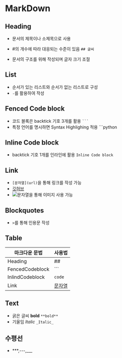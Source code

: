 <h1>MarkDown</h1>

## Heading

- 문서의 제목이나 소제목으로 사용

- #의 개수에 따라 대응되는 수준이 있음 `## 글씨`

- 문서의 구조를 위해 작성되며 글자 크기 조절

## List

- 순서가 있는 리스트와 순서가 없는 리스트로 구성
- `-`를 활용하여 작성

## Fenced Code block

- 코드 블록은 backtick 기호 3개를 활용 ` ``` `
- 특정 언어를 명시하면 Syntax Highlighing 적용 ```python

## Inline Code block

- backtick 기호 1개를 인라인에 활용 `Inline Code block`

## Link

- `[문자열](url)`을 통해 링크를 작성 가능
- [깃허브](https://github.com/jigreg) 
- ![문자열](url)을 통해 이미지 사용 가능

## Blockquotes

- `>`를 통해 인용문 작성

## Table

| 마크다운 문법   | 사용법        |
| --------------- | ------------- |
| Heading         | ##            |
| FencedCodeblock | ```           |
| InlindCodeblock | `code`        |
| Link            | [문자열](url) |

## Text

- 굵은 글씨 **bold** `**bold**`
- 기울임 _Italic_ `_Italic_`

## 수평선

- ***,---,___





